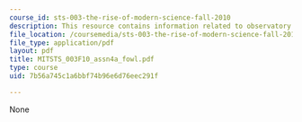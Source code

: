 ```yaml
---
course_id: sts-003-the-rise-of-modern-science-fall-2010
description: This resource contains information related to observatory.
file_location: /coursemedia/sts-003-the-rise-of-modern-science-fall-2010/7b56a745c1a6bbf74b96e6d76eec291f_MITSTS_003F10_assn4a_fowl.pdf
file_type: application/pdf
layout: pdf
title: MITSTS_003F10_assn4a_fowl.pdf
type: course
uid: 7b56a745c1a6bbf74b96e6d76eec291f

---
```

None